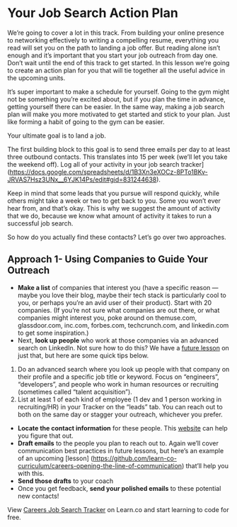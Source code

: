 # Your Job Search Action Plan 

We’re going to cover a lot in this track. From building your online presence to networking effectively to writing a compelling resume, everything you read will set you on the path to landing a job offer. 
But reading alone isn’t enough and it’s important that you start your job outreach from day one. Don’t wait until the end of this track to get started. In this lesson we’re going to create an action plan for you that will tie together all the useful advice in the upcoming units. 

It’s super important to make a schedule for yourself. Going to the gym might not be something you’re excited about, but if you plan the time in advance, getting yourself there can be easier. In the same way, making a job search plan will make you more motivated to get started and stick to your plan.  Just like forming a habit of going to the gym can be easier. 

Your ultimate goal is to land a job. 

The first building block to this goal is to send three emails per day to at least three outbound contacts. This translates into 15 per week (we’ll let you take the weekend off). Log all of your activity in your job search tracker](https://docs.google.com/spreadsheets/d/1B3Xn3eXOCz-8PTo1BKv-JRVAS7Hsz3UNx__6YJK14Ps/edit#gid=831244638).

Keep in mind that some leads that you pursue will respond quickly, while others might take a week or two to get back to you. Some you won’t ever hear from, and that’s okay. This is why we suggest the amount of activity that we do, because we know what amount of activity it takes to run a successful job search. 

So how do you actually find these contacts? Let’s go over two approaches. 

## Approach 1- Using Companies to Guide Your Outreach 
- **Make a list** of companies that interest you (have a specific reason — maybe you love their blog, maybe their tech stack is particularly cool to you, or perhaps you’re an avid user of their product). Start with 20 companies. (If you’re not sure what companies are out there, or what companies might interest you, poke around on themuse.com, glassdoor.com, inc.com, forbes.com, techcrunch.com, and linkedin.com to get some inspiration.)
- Next, **look up people** who work at those companies via an advanced search on LinkedIn. Not sure how to do this? We have a [future lesson](https://github.com/learn-co-curriculum/linkedin-for-research-and-networking) on just that, but here are some quick tips below.  
1. Do an advanced search where you look up people with that company on their profile and a specific job title or keyword. Focus on “engineers”, “developers”, and people who work in human resources or recruiting (sometimes called “talent acquisition”).
2. List at least 1 of each kind of employee (1 dev and 1 person working in recruiting/HR) in your Tracker on the “leads” tab. You can reach out to both on the same day or stagger your outreach, whichever you prefer. 
- **Locate the contact information** for these people. This [website](https://www.linkedin.com/pulse/20140915184621-60525567-how-to-find-email-addresses?trk=hb_ntf_MEGAPHONE_ARTICLE_POST&trk=hb_ntf_MEGAPHONE_ARTICLE_POST) can help you figure that out. 
- **Draft emails** to the people you plan to reach out to. Again we’ll cover communication best practices in future lessons, but here’s an example of an upcoming [lesson] (https://github.com/learn-co-curriculum/careers-opening-the-line-of-communication) that’ll help you with this. 
- **Send those drafts** to your coach
- Once you get feedback, **send your polished emails** to these potential new contacts!





<p class='util--hide'>View <a href='https://learn.co/lessons/careers-job-search-tracker'>Careers Job Search Tracker</a> on Learn.co and start learning to code for free.</p>
